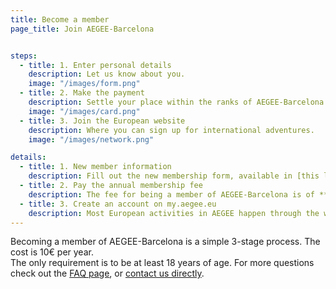 ```yaml
---
title: Become a member
page_title: Join AEGEE-Barcelona


steps:
  - title: 1. Enter personal details
    description: Let us know about you.
    image: "/images/form.png"
  - title: 2. Make the payment
    description: Settle your place within the ranks of AEGEE-Barcelona.
    image: "/images/card.png"
  - title: 3. Join the European website
    description: Where you can sign up for international adventures.
    image: "/images/network.png"

details:
  - title: 1. New member information
    description: Fill out the new membership form, available in [this link](https://forms.gle/N9QpAjVxVZkcVq1e8).<br/>We just want to know a bit about you and your motivation for joining :)
  - title: 2. Pay the annual membership fee
    description: The fee for being a member of AEGEE-Barcelona is of **10€** per year (starting on the day of the first payment).<br/>This needs to be paid by bank transfer to the AEGEE-Barcelona account (Caixa d'Enginyers, **ES06 3025 0005 8114 3328 4523**). The message of the transfer needs to be _"New member" + name and surname of the new member_ (for example, "New member Amanda López Hernández", even if another person does the transfer in your name).<br/>Once we correctly receive the payment, you will officially be a member of AEGEE-Barcelona, and you will receive a welcome e-mail.
  - title: 3. Create an account on my.aegee.eu
    description: Most European activities in AEGEE happen through the website [my.aegee.eu](https://my.aegee.eu/). If you intend to attend to European events, you will need to create an account.<br/>Once you sign up, ask to join the _body_ of AEGEE-Barcelona; if you are a member (have completed steps 1 and 2), we will accept you, so you will be able to apply to European events as a member of AEGEE-Barcelona.
---
```


Becoming a member of AEGEE-Barcelona is a simple 3-stage process. The cost is 10€ per year.
<br/>
The only requirement is to be at least 18 years of age. For more questions check out the [FAQ page](/faq), or [contact us directly](/contact).
